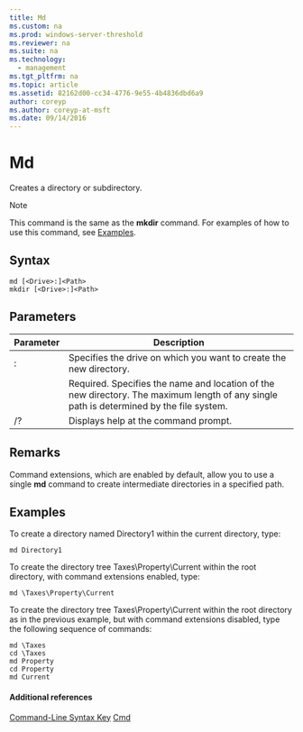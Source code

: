 ```yaml
---
title: Md
ms.custom: na
ms.prod: windows-server-threshold
ms.reviewer: na
ms.suite: na
ms.technology: 
  - management
ms.tgt_pltfrm: na
ms.topic: article
ms.assetid: 82162d00-cc34-4776-9e55-4b4836dbd6a9
author: coreyp
ms.author: coreyp-at-msft
ms.date: 09/14/2016
---
```

# Md
Creates a directory or subdirectory.
> [!NOTE]
> This command is the same as the **mkdir** command.
For examples of how to use this command, see [Examples](#BKMK_examples).
## Syntax
```
md [<Drive>:]<Path>
mkdir [<Drive>:]<Path>
```
## Parameters
|Parameter|Description|
|-------------|---------------|
|<Drive>:|Specifies the drive on which you want to create the new directory.|
|<Path>|Required. Specifies the name and location of the new directory. The maximum length of any single path is determined by the file system.|
|/?|Displays help at the command prompt.|
## Remarks
Command extensions, which are enabled by default, allow you to use a single **md** command to create intermediate directories in a specified path.
## <a name="BKMK_examples"></a>Examples
To create a directory named Directory1 within the current directory, type:
```
md Directory1
```
To create the directory tree Taxes\Property\Current within the root directory, with command extensions enabled, type:
```
md \Taxes\Property\Current
```
To create the directory tree Taxes\Property\Current within the root directory as in the previous example, but with command extensions disabled, type the following sequence of commands:
```
md \Taxes
cd \Taxes 
md Property
cd Property
md Current
```
#### Additional references
[Command-Line Syntax Key](Command-Line-Syntax-Key.md)
[Cmd](Cmd.md)
